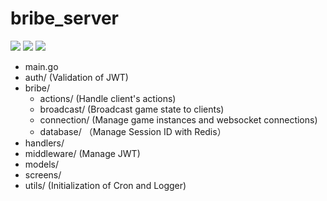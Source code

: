 # bribe_server
<img src="https://img.shields.io/badge/-Go-76E1FE.svg?logo=go&style=for-the-badge"> <img src="https://img.shields.io/badge/-Gin-333366.svg?logo=gin&style=for-the-badge"> <img src="https://img.shields.io/badge/-Postgresql-2f2f2f.svg?logo=postgresql&style=for-the-badge">

- main.go
- auth/ (Validation of JWT)
- bribe/
  - actions/ (Handle client's actions)
  - broadcast/ (Broadcast game state to clients)
  - connection/ (Manage game instances and websocket connections)
  - database/ （Manage Session ID with Redis）
- handlers/
- middleware/ (Manage JWT)
- models/
- screens/ 
- utils/ (Initialization of Cron and Logger)